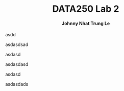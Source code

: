 # <center>  **DATA250 Lab 2** </center>  
#### <center> **Johnny Nhat Trung Le** </center>

asdd 

asdasdsad

asdasd

asdasdasd

asdasd

asdasdads